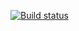 [![Build status](https://ci.appveyor.com/api/projects/status/65f9otbq607qk565/branch/main?svg=true)](https://ci.appveyor.com/project/Nikitajc1/moneytransfercucumber/branch/main)
